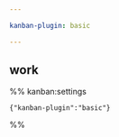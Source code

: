 ```yaml
---

kanban-plugin: basic

---
```


## work





%% kanban:settings
```
{"kanban-plugin":"basic"}
```
%%